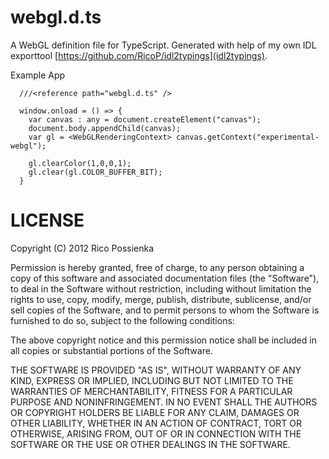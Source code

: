 webgl.d.ts
==========

A WebGL definition file for TypeScript. Generated with help of my own IDL exporttool [https://github.com/RicoP/idl2typings](idl2typings).

Example App


	  ///<reference path="webgl.d.ts" />

	  window.onload = () => { 
	  	var canvas : any = document.createElement("canvas"); 
  		document.body.appendChild(canvas); 
  		var gl = <WebGLRenderingContext> canvas.getContext("experimental-webgl"); 

 	 	gl.clearColor(1,0,0,1);
  		gl.clear(gl.COLOR_BUFFER_BIT); 
	  }



LICENSE
=======
Copyright (C) 2012 Rico Possienka 

Permission is hereby granted, free of charge, to any person obtaining a copy of this software and associated documentation files (the "Software"), to deal in the Software without restriction, including without limitation the rights to use, copy, modify, merge, publish, distribute, sublicense, and/or sell copies of the Software, and to permit persons to whom the Software is furnished to do so, subject to the following conditions:

The above copyright notice and this permission notice shall be included in all copies or substantial portions of the Software.

THE SOFTWARE IS PROVIDED "AS IS", WITHOUT WARRANTY OF ANY KIND, EXPRESS OR IMPLIED, INCLUDING BUT NOT LIMITED TO THE WARRANTIES OF MERCHANTABILITY, FITNESS FOR A PARTICULAR PURPOSE AND NONINFRINGEMENT. IN NO EVENT SHALL THE AUTHORS OR COPYRIGHT HOLDERS BE LIABLE FOR ANY CLAIM, DAMAGES OR OTHER LIABILITY, WHETHER IN AN ACTION OF CONTRACT, TORT OR OTHERWISE, ARISING FROM, OUT OF OR IN CONNECTION WITH THE SOFTWARE OR THE USE OR OTHER DEALINGS IN THE SOFTWARE.
